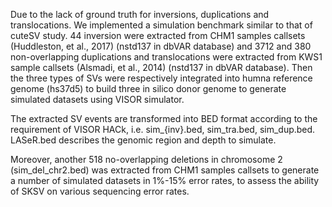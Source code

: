 Due to the lack of ground truth for inversions, duplications and translocations. We implemented a simulation benchmark similar to that of cuteSV study. 44 inversion were extracted from CHM1 samples callsets (Huddleston, et al., 2017) (nstd137 in dbVAR database) and 3712 and 380 non-overlapping duplications and translocations were extracted from KWS1 sample callsets (Alsmadi, et al., 2014) (nstd137 in dbVAR database). Then the three types of SVs were respectively integrated into humna reference genome (hs37d5) to build three in silico donor genome to generate simulated datasets using VISOR simulator.

The extracted SV events are transformed into BED format according to the requirement of VISOR HACk, i.e. sim_{inv}.bed, sim_tra.bed, sim_dup.bed. LASeR.bed describes the genomic region and depth to simulate.

Moreover, another 518 no-overlapping deletions in chromosome 2 (sim_del_chr2.bed) was extracted from CHM1 samples callsets to generate a number of simulated datasets in 1%-15% error rates, to assess the ability of SKSV on various sequencing error rates.
